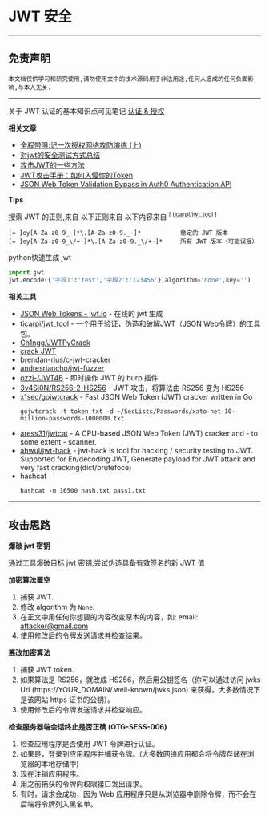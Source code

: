 # JWT 安全

---

## 免责声明

`本文档仅供学习和研究使用,请勿使用文中的技术源码用于非法用途,任何人造成的任何负面影响,与本人无关.`

---

关于 JWT 认证的基本知识点可见笔记 [认证 & 授权](../../../../Develop/Web/笔记/认证&授权.md#JWT)

**相关文章**
- [全程带阻:记一次授权网络攻防演练 (上) ](https://www.freebuf.com/vuls/211842.html)
- [对jwt的安全测试方式总结](https://saucer-man.com/information_security/377.html)
- [攻击JWT的一些方法 ](https://xz.aliyun.com/t/6776)
- [JWT攻击手册：如何入侵你的Token](https://mp.weixin.qq.com/s/x43D718Tw3LZ4QGFxjLjuw)
- [JSON Web Token Validation Bypass in Auth0 Authentication API](https://insomniasec.com/blog/auth0-jwt-validation-bypass)

**Tips**

搜索 JWT 的正则,来自 以下正则来自 以下内容来自 <sup>[ [ticarpi/jwt_tool](https://github.com/ticarpi/jwt_tool#tips) ]</sup>
```re
[= ]ey[A-Za-z0-9_-]*\.[A-Za-z0-9._-]*           稳定的 JWT 版本
[= ]ey[A-Za-z0-9_\/+-]*\.[A-Za-z0-9._\/+-]*     所有 JWT 版本（可能误报）
```
python快速生成 jwt
```python
import jwt
jwt.encode({'字段1':'test','字段2':'123456'},algorithm='none',key='')
```

**相关工具**
- [JSON Web Tokens - jwt.io](https://jwt.io/) - 在线的 jwt 生成
- [ticarpi/jwt_tool](https://github.com/ticarpi/jwt_tool) - 一个用于验证，伪造和破解JWT（JSON Web令牌）的工具包。
- [Ch1ngg/JWTPyCrack](https://github.com/Ch1ngg/JWTPyCrack)
- [crack JWT](https://pastebin.com/tv99bTNg)
- [brendan-rius/c-jwt-cracker](https://github.com/brendan-rius/c-jwt-cracker)
- [andresriancho/jwt-fuzzer](https://github.com/andresriancho/jwt-fuzzer)
- [ozzi-/JWT4B](https://github.com/ozzi-/JWT4B) - 即时操作 JWT 的 burp 插件
- [3v4Si0N/RS256-2-HS256](https://github.com/3v4Si0N/RS256-2-HS256) - JWT 攻击，将算法由 RS256 变为 HS256
- [x1sec/gojwtcrack](https://github.com/x1sec/gojwtcrack) - Fast JSON Web Token (JWT) cracker written in Go
    ```
    gojwtcrack -t token.txt -d ~/SecLists/Passwords/xato-net-10-million-passwords-1000000.txt
    ```
- [aress31/jwtcat](https://github.com/aress31/jwtcat) - A CPU-based JSON Web Token (JWT) cracker and - to some extent - scanner.
- [ahwul/jwt-hack](https://github.com/hahwul/jwt-hack) - jwt-hack is tool for hacking / security testing to JWT. Supported for En/decoding JWT, Generate payload for JWT attack and very fast cracking(dict/brutefoce)
- hashcat
    ```
    hashcat -m 16500 hash.txt pass1.txt
    ```

---

## 攻击思路

**爆破 jwt 密钥**

通过工具爆破目标 jwt 密钥,尝试伪造具备有效签名的新 JWT 值

**加密算法置空**
1. 捕获 JWT.
2. 修改 algorithm 为 `None`.
3. 在正⽂中⽤任何你想要的内容改变原本的内容，如: email: attacker@gmail.com
4. 使⽤修改后的令牌发送请求并检查结果。

**篡改加密算法**
1. 捕获 JWT token.
2. 如果算法是 RS256，就改成 HS256，然后⽤公钥签名（你可以通过访问 jwks Uri (https://YOUR_DOMAIN/.well-known/jwks.json) 来获得，⼤多数情况下是该网站 https 证书的公钥）。
3. 使⽤修改后的令牌发送请求并检查响应。

**检查服务器端会话终⽌是否正确 (OTG-SESS-006)**
1. 检查应用程序是否使用 JWT 令牌进行认证。
2. 如果是，登录到应用程序并捕获令牌。(⼤多数网络应⽤都会将令牌存储在浏览器的本地存储中)
3. 现在注销应用程序。
4. 用之前捕获的令牌向权限接口发出请求。
5. 有时，请求会成功，因为 Web 应用程序只是从浏览器中删除令牌，而不会在后端将令牌列⼊黑名单。
